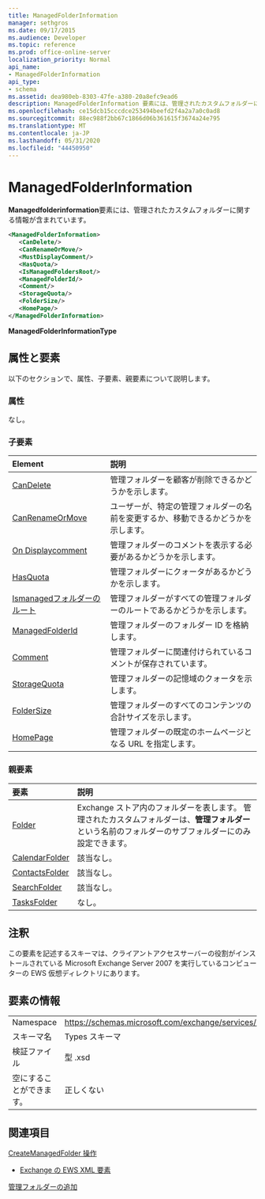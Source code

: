 ```yaml
---
title: ManagedFolderInformation
manager: sethgros
ms.date: 09/17/2015
ms.audience: Developer
ms.topic: reference
ms.prod: office-online-server
localization_priority: Normal
api_name:
- ManagedFolderInformation
api_type:
- schema
ms.assetid: dea980eb-8303-47fe-a380-20a8efc9ead6
description: ManagedFolderInformation 要素には、管理されたカスタムフォルダーに関する情報が含まれています。
ms.openlocfilehash: ce15dcb15cccdce253494beefd2f4a2a7a0c0ad8
ms.sourcegitcommit: 88ec988f2bb67c1866d06b361615f3674a24e795
ms.translationtype: MT
ms.contentlocale: ja-JP
ms.lasthandoff: 05/31/2020
ms.locfileid: "44450950"
---
```

# <a name="managedfolderinformation"></a>ManagedFolderInformation

**Managedfolderinformation**要素には、管理されたカスタムフォルダーに関する情報が含まれています。 
  
```xml
<ManagedFolderInformation>
   <CanDelete/>
   <CanRenameOrMove/>
   <MustDisplayComment/>
   <HasQuota/>
   <IsManagedFoldersRoot/>
   <ManagedFolderId/>
   <Comment/>
   <StorageQuota/>
   <FolderSize/>
   <HomePage/>
</ManagedFolderInformation>
```

 **ManagedFolderInformationType**
## <a name="attributes-and-elements"></a>属性と要素

以下のセクションで、属性、子要素、親要素について説明します。
  
### <a name="attributes"></a>属性

なし。
  
### <a name="child-elements"></a>子要素

|**Element**|**説明**|
|:-----|:-----|
|[CanDelete](candelete.md) <br/> |管理フォルダーを顧客が削除できるかどうかを示します。  <br/> |
|[CanRenameOrMove](canrenameormove.md) <br/> |ユーザーが、特定の管理フォルダーの名前を変更するか、移動できるかどうかを示します。  <br/> |
|[On Displaycomment](mustdisplaycomment.md) <br/> |管理フォルダーのコメントを表示する必要があるかどうかを示します。  <br/> |
|[HasQuota](hasquota.md) <br/> |管理フォルダーにクォータがあるかどうかを示します。  <br/> |
|[Ismanagedフォルダーのルート](ismanagedfoldersroot.md) <br/> |管理フォルダーがすべての管理フォルダーのルートであるかどうかを示します。  <br/> |
|[ManagedFolderId](managedfolderid.md) <br/> |管理フォルダーのフォルダー ID を格納します。  <br/> |
|[Comment](comment.md) <br/> |管理フォルダーに関連付けられているコメントが保存されています。  <br/> |
|[StorageQuota](storagequota.md) <br/> |管理フォルダーの記憶域のクォータを示します。  <br/> |
|[FolderSize](foldersize.md) <br/> |管理フォルダーのすべてのコンテンツの合計サイズを示します。  <br/> |
|[HomePage](homepage.md) <br/> |管理フォルダーの既定のホームページとなる URL を指定します。  <br/> |
   
### <a name="parent-elements"></a>親要素

|**要素**|**説明**|
|:-----|:-----|
|[Folder](folder.md) <br/> |Exchange ストア内のフォルダーを表します。 管理されたカスタムフォルダーは、**管理フォルダー**という名前のフォルダーのサブフォルダーにのみ設定できます。  <br/> |
|[CalendarFolder](calendarfolder.md) <br/> |該当なし。  <br/> |
|[ContactsFolder](contactsfolder.md) <br/> |該当なし。  <br/> |
|[SearchFolder](searchfolder.md) <br/> |該当なし。  <br/> |
|[TasksFolder](tasksfolder.md) <br/> |なし。  <br/> |
   
## <a name="remarks"></a>注釈

この要素を記述するスキーマは、クライアントアクセスサーバーの役割がインストールされている Microsoft Exchange Server 2007 を実行しているコンピューターの EWS 仮想ディレクトリにあります。
  
## <a name="element-information"></a>要素の情報

|||
|:-----|:-----|
|Namespace  <br/> |https://schemas.microsoft.com/exchange/services/2006/types  <br/> |
|スキーマ名  <br/> |Types スキーマ  <br/> |
|検証ファイル  <br/> |型 .xsd  <br/> |
|空にすることができます。  <br/> |正しくない  <br/> |
   
## <a name="see-also"></a>関連項目



[CreateManagedFolder 操作](createmanagedfolder-operation.md)


- [Exchange の EWS XML 要素](ews-xml-elements-in-exchange.md)


[管理フォルダーの追加](https://msdn.microsoft.com/library/846658c6-7043-40fb-8439-19f97c2a967f%28Office.15%29.aspx)

